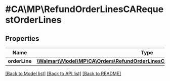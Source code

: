 # #CA\MP\RefundOrderLinesCARequestOrderLines

## Properties

Name | Type | Description | Notes
------------ | ------------- | ------------- | -------------
**orderLine** | [**\Walmart\Model\MP\CA\Orders\RefundOrderLinesCARequestOrderLinesOrderLineInner[]**](RefundOrderLinesCARequestOrderLinesOrderLineInner.md) |  |


[[Back to Model list]](../) [[Back to API list]](../../Api/CA/MP) [[Back to README]](../../README.md)
